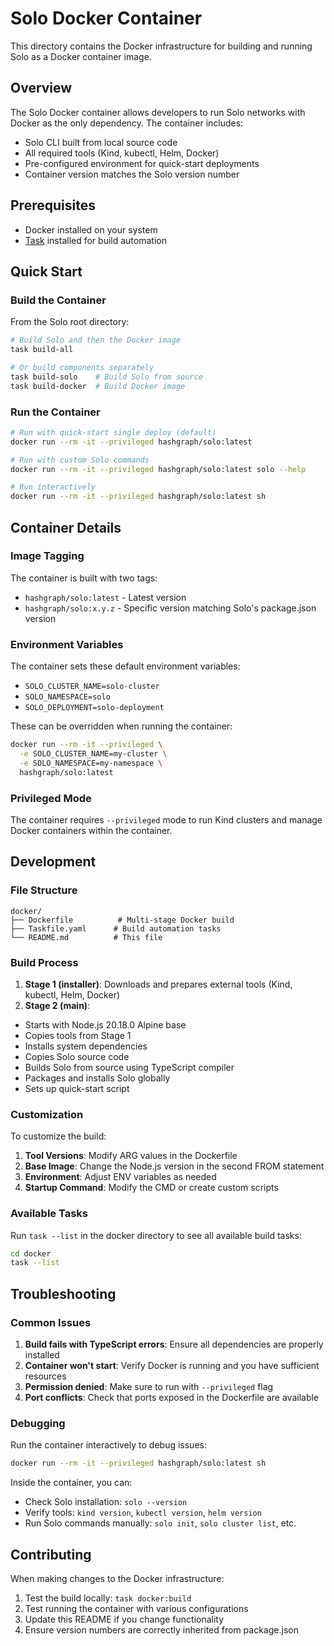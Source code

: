 # Solo Docker Container

This directory contains the Docker infrastructure for building and running Solo as a Docker container image.

## Overview

The Solo Docker container allows developers to run Solo networks with Docker as the only dependency. The container includes:

* Solo CLI built from local source code
* All required tools (Kind, kubectl, Helm, Docker)
* Pre-configured environment for quick-start deployments
* Container version matches the Solo version number

## Prerequisites

* Docker installed on your system
* [Task](https://taskfile.dev) installed for build automation

## Quick Start

### Build the Container

From the Solo root directory:

```bash
# Build Solo and then the Docker image
task build-all

# Or build components separately
task build-solo    # Build Solo from source
task build-docker  # Build Docker image
```

### Run the Container

```bash
# Run with quick-start single deploy (default)
docker run --rm -it --privileged hashgraph/solo:latest

# Run with custom Solo commands
docker run --rm -it --privileged hashgraph/solo:latest solo --help

# Run interactively
docker run --rm -it --privileged hashgraph/solo:latest sh
```

## Container Details

### Image Tagging

The container is built with two tags:

* `hashgraph/solo:latest` - Latest version
* `hashgraph/solo:x.y.z` - Specific version matching Solo's package.json version

### Environment Variables

The container sets these default environment variables:

* `SOLO_CLUSTER_NAME=solo-cluster`
* `SOLO_NAMESPACE=solo`
* `SOLO_DEPLOYMENT=solo-deployment`

These can be overridden when running the container:

```bash
docker run --rm -it --privileged \
  -e SOLO_CLUSTER_NAME=my-cluster \
  -e SOLO_NAMESPACE=my-namespace \
  hashgraph/solo:latest
```

### Privileged Mode

The container requires `--privileged` mode to run Kind clusters and manage Docker containers within the container.

## Development

### File Structure

```
docker/
├── Dockerfile          # Multi-stage Docker build
├── Taskfile.yaml      # Build automation tasks
└── README.md          # This file
```

### Build Process

1. **Stage 1 (installer)**: Downloads and prepares external tools (Kind, kubectl, Helm, Docker)
2. **Stage 2 (main)**:

* Starts with Node.js 20.18.0 Alpine base
* Copies tools from Stage 1
* Installs system dependencies
* Copies Solo source code
* Builds Solo from source using TypeScript compiler
* Packages and installs Solo globally
* Sets up quick-start script

### Customization

To customize the build:

1. **Tool Versions**: Modify ARG values in the Dockerfile
2. **Base Image**: Change the Node.js version in the second FROM statement
3. **Environment**: Adjust ENV variables as needed
4. **Startup Command**: Modify the CMD or create custom scripts

### Available Tasks

Run `task --list` in the docker directory to see all available build tasks:

```bash
cd docker
task --list
```

## Troubleshooting

### Common Issues

1. **Build fails with TypeScript errors**: Ensure all dependencies are properly installed
2. **Container won't start**: Verify Docker is running and you have sufficient resources
3. **Permission denied**: Make sure to run with `--privileged` flag
4. **Port conflicts**: Check that ports exposed in the Dockerfile are available

### Debugging

Run the container interactively to debug issues:

```bash
docker run --rm -it --privileged hashgraph/solo:latest sh
```

Inside the container, you can:

* Check Solo installation: `solo --version`
* Verify tools: `kind version`, `kubectl version`, `helm version`
* Run Solo commands manually: `solo init`, `solo cluster list`, etc.

## Contributing

When making changes to the Docker infrastructure:

1. Test the build locally: `task docker:build`
2. Test running the container with various configurations
3. Update this README if you change functionality
4. Ensure version numbers are correctly inherited from package.json
